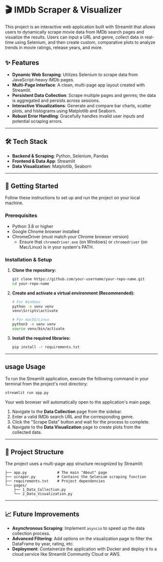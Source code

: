 # 🎬 IMDb Scraper & Visualizer

This project is an interactive web application built with Streamlit that allows users to dynamically scrape movie data from IMDb search pages and visualize the results. Users can input a URL and genre, collect data in real-time using Selenium, and then create custom, comparative plots to analyze trends in movie ratings, release years, and more.

## ✨ Features

  * **Dynamic Web Scraping**: Utilizes Selenium to scrape data from JavaScript-heavy IMDb pages.
  * **Multi-Page Interface**: A clean, multi-page app layout created with Streamlit.
  * **Persistent Data Collection**: Scrape multiple pages and genres; the data is aggregated and persists across sessions.
  * **Interactive Visualizations**: Generate and compare bar charts, scatter plots, and histograms using Matplotlib and Seaborn.
  * **Robust Error Handling**: Gracefully handles invalid user inputs and potential scraping errors.

-----

## 🛠️ Tech Stack

  * **Backend & Scraping**: Python, Selenium, Pandas
  * **Frontend & Data App**: Streamlit
  * **Data Visualization**: Matplotlib, Seaborn

-----

## 🚀 Getting Started

Follow these instructions to set up and run the project on your local machine.

### Prerequisites

  * Python 3.8 or higher
  * Google Chrome browser installed
  * ChromeDriver (must match your Chrome browser version)
      * Ensure that `chromedriver.exe` (on Windows) or `chromedriver` (on Mac/Linux) is in your system's PATH.

### Installation & Setup

1.  **Clone the repository:**

    ```sh
    git clone https://github.com/your-username/your-repo-name.git
    cd your-repo-name
    ```

2.  **Create and activate a virtual environment (Recommended):**

    ```sh
    # For Windows
    python -m venv venv
    venv\Scripts\activate

    # For macOS/Linux
    python3 -m venv venv
    source venv/bin/activate
    ```

3.  **Install the required libraries:**

    ```sh
    pip install -r requirements.txt
    ```

-----

## usage Usage

To run the Streamlit application, execute the following command in your terminal from the project's root directory:

```sh
streamlit run app.py
```

Your web browser will automatically open to the application's main page.

1.  Navigate to the **Data Collection** page from the sidebar.
2.  Enter a valid IMDb search URL and the corresponding genre.
3.  Click the "Scrape Data" button and wait for the process to complete.
4.  Navigate to the **Data Visualization** page to create plots from the collected data.

-----

## 📁 Project Structure

The project uses a multi-page app structure recognized by Streamlit:

```
├── app.py              # The main "About" page
├── scraper.py          # Contains the Selenium scraping function
├── requirements.txt    # Project dependencies
└── pages/
    ├── 1_Data_Collection.py
    └── 2_Data_Visualization.py
```

-----

## 📈 Future Improvements

  * **Asynchronous Scraping**: Implement `asyncio` to speed up the data collection process.
  * **Advanced Filtering**: Add options on the visualization page to filter the DataFrame by year, rating, etc.
  * **Deployment**: Containerize the application with Docker and deploy it to a cloud service like Streamlit Community Cloud or AWS.
